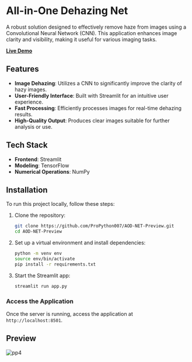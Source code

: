 # All-in-One Dehazing Net

A robust solution designed to effectively remove haze from images using a Convolutional Neural Network (CNN). This application enhances image clarity and visibility, making it useful for various imaging tasks.

[**Live Demo**](https://aod-net-preview.streamlit.app/)

## Features

- **Image Dehazing**: Utilizes a CNN to significantly improve the clarity of hazy images.
- **User-Friendly Interface**: Built with Streamlit for an intuitive user experience.
- **Fast Processing**: Efficiently processes images for real-time dehazing results.
- **High-Quality Output**: Produces clear images suitable for further analysis or use.

## Tech Stack

- **Frontend**: Streamlit
- **Modeling**: TensorFlow
- **Numerical Operations**: NumPy

## Installation

To run this project locally, follow these steps:

1. Clone the repository:

    ```bash
    git clone https://github.com/ProPython007/AOD-NET-Preview.git
    cd AOD-NET-Preview
    ```

2. Set up a virtual environment and install dependencies:

    ```bash
    python -m venv env
    source env/bin/activate
    pip install -r requirements.txt
    ```

3. Start the Streamlit app:

    ```bash
    streamlit run app.py
    ```

### Access the Application

Once the server is running, access the application at `http://localhost:8501`.

## Preview

![pp4](https://github.com/user-attachments/assets/b46c3864-39e0-4338-bee7-4b67c80f3d81)

